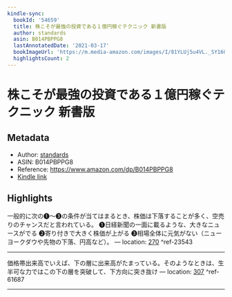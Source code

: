 ```yaml
---
kindle-sync:
  bookId: '54659'
  title: 株こそが最強の投資である１億円稼ぐテクニック 新書版
  author: standards
  asin: B014PBPPG8
  lastAnnotatedDate: '2021-03-17'
  bookImageUrl: 'https://m.media-amazon.com/images/I/81YLUj5u4VL._SY160.jpg'
  highlightsCount: 2
---
```

# 株こそが最強の投資である１億円稼ぐテクニック 新書版
## Metadata
* Author: [standards](https://www.amazon.comundefined)
* ASIN: B014PBPPG8
* Reference: https://www.amazon.com/dp/B014PBPPG8
* [Kindle link](kindle://book?action=open&asin=B014PBPPG8)

## Highlights
一般的に次の❶～❸の条件が当てはまるとき、株価は下落することが多く、空売りのチャンスだと言われている。 ❶日経新聞の一面に載るような、大きなニュースがでる ❷寄り付きで大きく株価が上がる ❸相場全体に元気がない（ニューヨークダウや先物の下落、円高など）。 — location: [270](kindle://book?action=open&asin=B014PBPPG8&location=270) ^ref-23543

---
価格帯出来高でいえば、下の層に出来高がたまっている。そのようなときは、生半可な力ではこの下の層を突破して、下方向に突き抜け — location: [307](kindle://book?action=open&asin=B014PBPPG8&location=307) ^ref-61687

---

